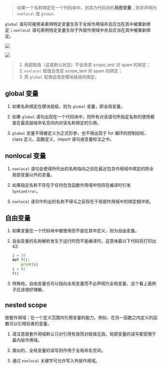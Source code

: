 > 如果一个名称绑定在一个代码块中，则其为代码块的**局部变量**；除非声明为 `nonlocal` 或 `global`.

`global` 语句可被用来表明特定变量生存于全局作用域并且应当在其中被重新绑定；`nonlocal` 语句表明特定变量生存于外层作用域中并且应当在其中被重新绑定。

![](https://chua-n.gitee.io/figure-bed/notebook/Python/68.png)

![](https://chua-n.gitee.io/figure-bed/notebook/Python/69.png)

> 1. 局部赋值（这是默认状态）不会改变 scope_test 对 spam 的绑定；
> 2. `nonlocal` 赋值会改变 scope_test 对 spam 的绑定；
> 3. 而 `global` 赋值会改变模块层级的绑定。

## global 变量

1. 如果名称绑定在模块层级，则为 `global` 变量，即全局变量。

2. 如果 `global` 语句出现在一个代码块中，则所有对该语句所指定名称的使用都是在最高层级命名空间内对该名称绑定的引用。

3. `global` 变量不得被定义为正式形参，也不得出现于 for 循环的控制目标、class 定义、函数定义、import 语句或变量标注之中。

## nonlocal 变量

1.  `nonlocal` 语句会使得所列出的名称指向之前在最近包含作用域中绑定的除全局部变量以外的变量。

2.  如果指定名称不存在于任何包含函数作用域中则将在编译时引发 `SyntaxError`。

3.  `nonlocal` 语句中列出的名称不得与之前存在于局部作用域中的绑定相冲突。

## 自由变量

1. 如果变量在一个代码块中被使用但不是在其中定义，则为自由变量。

2. 自由变量的名称解析发生于运行时而不是编译时。这意味着以下代码将打印出 42:

    ```python
    i = 10
    def f():
        print(i)
    i = 42
    f()
    ```

3. 特殊地，自由变量也可以指向全局变量而不必声明为全局变量，这个看上面例子应该很好理解。

## nested scope

嵌套作用域：在一个定义范围内引用变量的能力。例如，在另一函数之内定义的函数可以引用前者的变量。

1. 请注意嵌套作用域默认只对引用有效而对赋值无效。局部变量的读写都受限于最内层作用域。

2. 类似的，全局变量的读写则作用于全局命名空间。

3. 通过 `nonlocal` 关键字可允许写入外层作用域。
